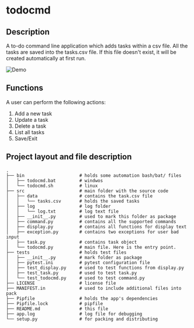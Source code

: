 
# todocmd

## Description

A to-do command line application which adds tasks within a csv file.
All the tasks are saved into the tasks.csv file. If this file doesn't exist, 
it will be created automatically at first run.

![Demo](https://i.imgur.com/OVdgKJ8.png)

## Functions

A user can perform the following actions:

1. Add a new task
2. Update a task
3. Delete a task
4. List all tasks
5. Save/Exit

## Project layout and file description

```
.
├── bin                     # holds some automation bash/bat/ files
│   ├── todocmd.bat         # windwos
│   └── todocmd.sh          # linux
├── src                     # main folder with the source code
│   ├── data                # contains the task.csv file
│   │   └── tasks.csv       # holds the saved tasks
│   ├── log                 # log folder
│   │   └── log.txt         # log text file
│   ├── __init__.py         # used to mark this folder as package
│   ├── command.py          # contains all the supported commands
│   ├── display.py          # contains all functions for display text
│   ├── exception.py        # contains two exceptions for user bad input
│   ├── task.py             # contains task object
│   └── todocmd.py          # main file. Here is the entry point.
├── tests                   # holds test files
│   ├── __init__.py         # mark folder as package
│   ├── pytest.ini          # pytest configuration file
│   ├── test_display.py     # used to test functions from display.py
│   ├── test_task.py        # used to test task.py
│   └── test_todocmd.py     # used to test command.py
├── LICENSE                 # license file
├── MANIFEST.in             # used to include additional files into pack
├── Pipfile                 # holds the app's dependencies
├── Pipfile.lock            # pipfile
├── README.md               # this file
├── app.log                 # log file for debugging
└── setup.py                # for packing and distributing
```

